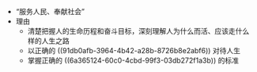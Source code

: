 - “服务人民、奉献社会”
- 理由
	- 清楚把握人的生命历程和奋斗目标，深刻理解人为什么而活、应该走什么样的人生之路
	- 以正确的 ((91db0afb-3964-4b42-a28b-8726b8e2abf6)) 对待人生
	- 掌握正确的 ((6a365124-60c0-4cbd-99f3-03db272f1a3b)) 的标准